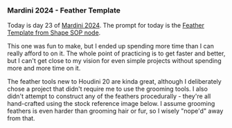 ### Mardini 2024 - Feather Template

Today is day 23 of [Mardini 2024][mardini-2024]. The prompt for today is the [Feather
Template from Shape SOP node][feather-template-sop].

This one was fun to make, but I ended up spending more time than I can really afford to
on it. The whole point of practicing is to get faster and better, but I can't get close
to my vision for even simple projects without spending more and more time on it.

The feather tools new to Houdini 20 are kinda great, although I deliberately chose a
project that didn't require me to use the grooming tools. I also didn't attempt to
construct any of the feathers procedurally - they're all hand-crafted using the stock
reference image below. I assume grooming feathers is even harder than grooming hair
or fur, so I wisely "nope'd" away from that.

<!-- My entry post is [here][entry-post]. -->

[mardini-2024]: https://www.sidefx.com/community-main-menu/contests-jams/mardini-2024/
[feather-template-sop]: https://www.sidefx.com/docs/houdini/nodes/sop/feathertemplatefromshape.html
<!-- [entry-post]: ... -->

